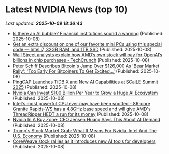 # Latest NVIDIA News (top 10)
_Last updated: **2025-10-09 18:36:43**_

- [Is there an AI bubble? Financial institutions sound a warning](https://www.bostonherald.com/2025/10/08/ai-bubble/) (Published: 2025-10-08)
- [Get an extra discount on one of our favorite mini PCs using this special code — Intel i7, 32GB RAM, and 1TB SSD](https://www.windowscentral.com/hardware/desktops/get-an-extra-discount-geekom-mini-pc-with-special-code) (Published: 2025-10-08)
- [Wall Street analysts explain how AMD’s own stock will pay for OpenAI’s billions in chip purchases - TechCrunch](https://slashdot.org/firehose.pl?op=view&amp;id=179716186) (Published: 2025-10-08)
- [Peter Schiff Describes Bitcoin's Jump Over $126,000 As 'Bear Market Rally': 'Too Early For Bitcoiners To Get Excited...'](https://finance.yahoo.com/news/peter-schiff-describes-bitcoins-jump-183012163.html) (Published: 2025-10-08)
- [PingCAP Launches TiDB X and New AI Capabilities at SCaiLE Summit 2025](https://www.globenewswire.com/news-release/2025/10/08/3163677/0/en/PingCAP-Launches-TiDB-X-and-New-AI-Capabilities-at-SCaiLE-Summit-2025.html) (Published: 2025-10-08)
- [Nvidia Can Invest $100 Billion Per Year to Grow a Huge AI Ecosystem](https://www.nextbigfuture.com/2025/10/nvidia-can-invest-100-billion-per-year-to-grow-a-huge-ai-ecosystem.html) (Published: 2025-10-08)
- [Intel's most powerful CPU ever may have been spotted - 86-core Granite Rapids-WS has a 4.8GHz base speed and will give AMD's ThreadRipper HEDT a run for its money](https://www.techradar.com/pro/intels-most-powerful-cpu-ever-may-have-been-spotted-86-core-granite-rapids-ws-has-a-4-8ghz-base-speed-and-will-give-amds-threadripper-hedt-a-run-for-its-money) (Published: 2025-10-08)
- [Nvidia In A Buy Zone; CEO Jensen Huang Says This About AI Demand](https://biztoc.com/x/53e884e75b1a32af) (Published: 2025-10-08)
- [Trump's Stock Market Grab: What It Means For Nvidia, Intel And The U.S. Economy](https://biztoc.com/x/f0862e505a41ee13) (Published: 2025-10-08)
- [CoreWeave stock rallies as it introduces new AI tools for developers](https://www.cnbc.com/2025/10/08/coreweave-stock-ai-developer-tools.html) (Published: 2025-10-08)
